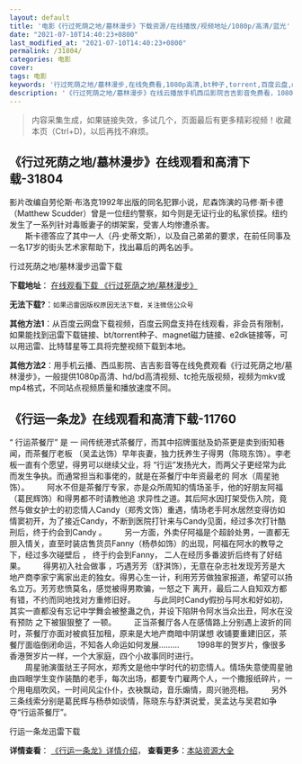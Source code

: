 ```yaml
---
layout: default
title: '电影《行过死荫之地/墓林漫步》下载资源/在线播放/视频地址/1080p/高清/蓝光'
date: "2021-07-10T14:40:23+0800"
last_modified_at: "2021-07-10T14:40:23+0800"
permalink: /31804/
categories: 电影
cover:
tags: 电影
keywords: '行过死荫之地/墓林漫步,在线免费看,1080p高清,bt种子,torrent,百度云盘,magnet,磁力链,迅雷下载资源'
description: '《行过死荫之地/墓林漫步》在线云播放手机西瓜影院吉吉影音免费看，1080p高清bd/hd未删减完整版和tc抢先枪版，mkv/mp4格式，附带bt/torrent种子、magnet/磁力链、百度云盘、网盘资源迅雷下载链接'
---
```


>内容采集生成，如果链接失效，多试几个，页面最后有更多精彩视频！收藏本页（Ctrl+D)，以后再找不麻烦。


## 《行过死荫之地/墓林漫步》在线观看和高清下载-31804

影片改编自劳伦斯·布洛克1992年出版的同名犯罪小说，尼森饰演的马修·斯卡德（Matthew Scudder）曾是一位纽约警察，如今则是无证行业的私家侦探。纽约发生了一系列针对毒贩妻子的绑架案，受害人均惨遭杀害。<br />　　斯卡德答应了其中一人（丹&middot;史蒂文斯），以及自己弟弟的要求，在前任同事及一名17岁的街头艺术家帮助下，找出幕后的两名凶手。<!---剧情end--->


行过死荫之地/墓林漫步迅雷下载

**下载地址**： [在线观看下载 《行过死荫之地/墓林漫步》](https://www.993dy.com//vod-detail-id-16838.html) 


**无法下载?**：`如果迅雷因版权原因无法下载，关注微信公众号 `

**其他方法1**：从百度云网盘下载视频，百度云网盘支持在线观看，非会员有限制，如果能找到迅雷下载链接、bt/torrent种子、magnet磁力链接、e2dk链接等，可以用迅雷、比特彗星等工具将完整视频下载到本地。

**其他方法2**：用手机云播、西瓜影院、吉吉影音等在线免费观看《行过死荫之地/墓林漫步》，一般提供1080p高清、hd/bd高清视频、tc抢先版视频，视频为mkv或mp4格式，不同站点视频质量和播放速度不同。


## 《行运一条龙》在线观看和高清下载-11760

“ 行运茶餐厅&rdquo; 是 一 间传统港式茶餐厅，而其中招牌蛋挞及奶茶更是卖到街知巷闻，而茶餐厅老板 （吴孟达饰）早年丧妻，独力抚养生子得男（陈晓东饰）。李老板一直有个愿望，得男可以继续父业，将 “行运”发扬光大，而两父子更经常为此而发生争执。而通常担当和事佬的，就是在茶餐厅中年资最老的 阿水（周星驰饰）。 　　阿水不但是茶餐厅专家，亦是众所周知的情场圣手，他的好朋友阿福（葛民辉饰）和得男都不时请教他追 求异性之道。其后阿水因打架受伤入院，竟然与做女护士的初恋情人Candy（郑秀文饰）重遇，情场老手阿水居然变得彷如情窦初开，为了接近Candy，不断到医院打针来与Candy见面，经过多次打针酷刑后，终于约会到Candy 。 　　另一方面，外卖仔阿福是个超龄处男，一直都无胆入情关，直至时装店售货员Fanny（杨恭如饰）的出现，阿福在阿水的教导之下，经过多次碰壁后 ， 终于约会到Fanny， 二人在经历多番波折后终有了好结果。 　　得男初入社会做事 ，巧遇芳芳（舒淇饰），无意在杂志社发现芳芳是大地产商李家宁离家出走的独女。得男心生一计，利用芳芳做独家报道，希望可以扬名立万。芳芳悲愤莫名，感觉被得男欺骗，一怒之下 离开，最后二人自知双方都有错，不约而同地找对方重修旧好。 　　与此同时Candy假扮与阿水和好如初，其实一直都没有忘记中学舞会被整蛊之仇，并设下陷阱令阿水当众出丑，阿水在没有预防 之下被狠狠整了 一顿。 　　正当茶餐厅各人在感情路上分别遇上波折的同时，茶餐厅亦面对被疯狂加租，原来是大地产商暗中阴谋想 收铺要重建旧区，茶餐厅面临倒闭命运，不知各人命运如何发展&hellip;…… 　　1998年的贺岁片，像很多香港贺岁片一样，一个大家庭，四个小故事同时进行。<br />　　周星驰演蛋挞王子阿水，郑秀文是他中学时代的初恋情人。情场失意使周星驰由四眼学生变作装酷的老手，每次出场，都要专门雇两个人，一个撒报纸碎片，一个用电扇吹风，一时间风尘仆仆，衣袂飘动，音乐煽情，周兴驰亮相。 　　另外三条线索分别是葛民辉与杨恭如谈情，陈晓东与舒淇说爱，吴孟达与吴君如争夺&ldquo;行运茶餐厅&rdquo;。


行运一条龙迅雷下载

**详情查看**： [《行运一条龙》详情介绍](/movie/11760/)， **查看更多**：[本站资源大全](/movie/t/all/)

